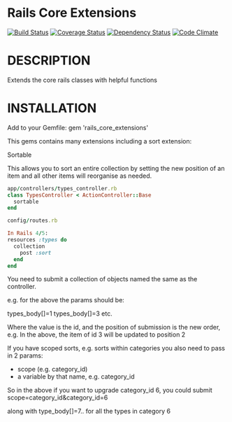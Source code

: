 Rails Core Extensions
====================

[![Build Status](https://travis-ci.org/sealink/rails_core_extensions.png?branch=master)](https://travis-ci.org/sealink/rails_core_extensions)
[![Coverage Status](https://coveralls.io/repos/sealink/rails_core_extensions/badge.png)](https://coveralls.io/r/sealink/rails_core_extensions)
[![Dependency Status](https://gemnasium.com/sealink/rails_core_extensions.png?travis)](https://gemnasium.com/sealink/rails_core_extensions)
[![Code Climate](https://codeclimate.com/github/sealink/rails_core_extensions.png)](https://codeclimate.com/github/sealink/rails_core_extensions)

# DESCRIPTION

Extends the core rails classes with helpful functions

# INSTALLATION

Add to your Gemfile:
gem 'rails_core_extensions'

This gems contains many extensions including a sort extension:

Sortable

This allows you to sort an entire collection by setting the new position of an item
and all other items will reorganise as needed.

```ruby
app/controllers/types_controller.rb
class TypesController < ActionController::Base
  sortable
end

config/routes.rb

In Rails 4/5:
resources :types do
  collection
    post :sort
  end
end
```

You need to submit a collection of objects named the same as the controller.

e.g. for the above the params should be:

types_body[]=1
types_body[]=3
etc.

Where the value is the id, and the position of submission is the new order, e.g.
In the above, the item of id 3 will be updated to position 2

If you have scoped sorts, e.g. sorts within categories you also need to pass in 2 params:
* scope (e.g. category_id)
* a variable by that name, e.g. category_id

So in the above if you want to upgrade category_id 6, you could submit
scope=category_id&category_id=6

along with type_body[]=7.. for all the types in category 6
